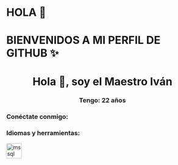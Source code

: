 # HOLA 👋
<h1>BIENVENIDOS A MI PERFIL DE GITHUB ✨ </h1>

<h1 align="center">Hola 👋, soy el Maestro Iván</h1><h3 align="center">Tengo: 22 años</h3>
<h3 align="left">Conéctate conmigo:</h3><p align="left"></p><h3 align="left">Idiomas y herramientas:</h3><p align="left">







<a href="https://www.microsoft.com/en-us/sql-server" target="_blank" rel="noreferrer"> <img src="https://www.svgrepo.com/show/303229/microsoft-sql-server-logo.svg" alt="mssql" width="40" height="40"/> </a> </p>
<!--**Mi nombre es: Master Ivan**
**Tengo: 22 años**
<!--
**Masterivan503/Masterivan503** is a ✨ _special_ ✨ repository because its `README.md` (this file) appears on your GitHub profile.

Here are some ideas to get you started:

- 🔭 I’m currently working on ...
- 🌱 I’m currently learning ...
- 👯 I’m looking to collaborate on ...
- 🤔 I’m looking for help with ...
- 💬 Ask me about ...
- 📫 How to reach me: ...
- 😄 Pronouns: ...
- ⚡ Fun fact: ...
-->
